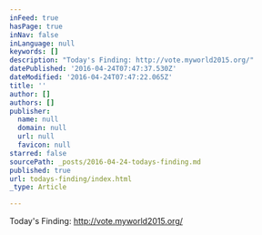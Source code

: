 ```yaml
---
inFeed: true
hasPage: true
inNav: false
inLanguage: null
keywords: []
description: "Today's Finding: http://vote.myworld2015.org/"
datePublished: '2016-04-24T07:47:37.530Z'
dateModified: '2016-04-24T07:47:22.065Z'
title: ''
author: []
authors: []
publisher:
  name: null
  domain: null
  url: null
  favicon: null
starred: false
sourcePath: _posts/2016-04-24-todays-finding.md
published: true
url: todays-finding/index.html
_type: Article

---
```

Today's Finding: http://vote.myworld2015.org/